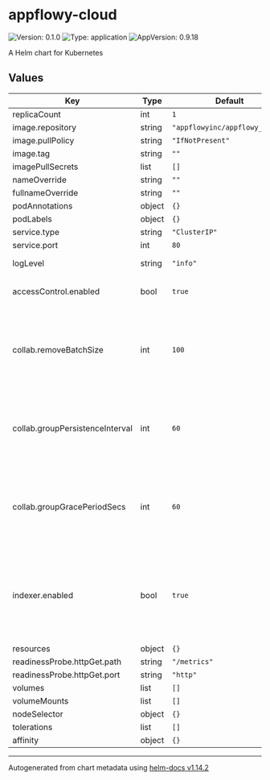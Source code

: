 # appflowy-cloud

![Version: 0.1.0](https://img.shields.io/badge/Version-0.1.0-informational?style=flat-square) ![Type: application](https://img.shields.io/badge/Type-application-informational?style=flat-square) ![AppVersion: 0.9.18](https://img.shields.io/badge/AppVersion-0.9.18-informational?style=flat-square)

A Helm chart for Kubernetes

## Values

| Key | Type | Default | Description |
|-----|------|---------|-------------|
| replicaCount | int | `1` |  |
| image.repository | string | `"appflowyinc/appflowy_cloud"` |  |
| image.pullPolicy | string | `"IfNotPresent"` |  |
| image.tag | string | `""` |  |
| imagePullSecrets | list | `[]` |  |
| nameOverride | string | `""` |  |
| fullnameOverride | string | `""` |  |
| podAnnotations | object | `{}` |  |
| podLabels | object | `{}` |  |
| service.type | string | `"ClusterIP"` |  |
| service.port | int | `80` |  |
| logLevel | string | `"info"` | Stdout log level |
| accessControl.enabled | bool | `true` | Enable access control |
| collab.removeBatchSize | int | `100` | Maximum number of inactive collab group to be removed at the same time |
| collab.groupPersistenceInterval | int | `60` | Interval in seconds to persist in-memory collab to persistent storage |
| collab.groupGracePeriodSecs | int | `60` | Old messages to be removed from Redis stream after the collab is persist |
| indexer.enabled | bool | `true` | Enable embeddings generation for collab documents. This value is ignored if AI is not enabled. |
| resources | object | `{}` |  |
| readinessProbe.httpGet.path | string | `"/metrics"` |  |
| readinessProbe.httpGet.port | string | `"http"` |  |
| volumes | list | `[]` |  |
| volumeMounts | list | `[]` |  |
| nodeSelector | object | `{}` |  |
| tolerations | list | `[]` |  |
| affinity | object | `{}` |  |

----------------------------------------------
Autogenerated from chart metadata using [helm-docs v1.14.2](https://github.com/norwoodj/helm-docs/releases/v1.14.2)
